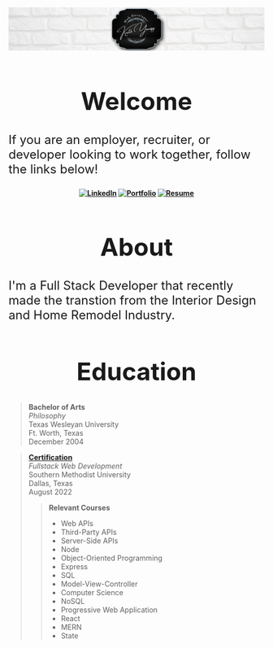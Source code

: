 [![banner](assets/images/indeedbanner.png)](https://www.linkedin.com/in/keith-yanosy/)

<h1 style='font-weight: bold; font-size: 3rem;' align='center'>
Welcome
</h1>

<p style='font-size: 1.5rem'>
If you are an employer, recruiter, or developer looking to work together, follow the links below!
</p>

<div style='font-weight: bold;' align='center'>

[![LinkedIn](https://img.shields.io/badge/%20linkedin-blue?style=for-the-badge&logo=linkedin)](https://www.linkedin.com/in/keith-yanosy)
[![Portfolio](https://img.shields.io/badge/my-portfolio-lightgrey?style=for-the-badge)](https://keithyanosy.vercel.app/)
[![Resume](https://img.shields.io/badge/my-resume-green?style=for-the-badge&logo=React%20Hook%20Form)](https://drive.google.com/file/d/1BRclPQ5q0Y-SMY3bEt1ana2lWFY-pyZV/view?usp=sharing)

</div>

<h1 style='font-weight: bold; font-size: 3rem;' align='center''>
About
</h1>

<p style='font-size: 1.5rem'>
I'm a Full Stack Developer that recently made the transtion from the Interior Design and Home Remodel Industry.
</p>

<h1 style='font-weight: bold; font-size: 3rem;' align='center''>
Education
</h1>

> **Bachelor of Arts**  
> *Philosophy*  
> Texas Wesleyan University  
> Ft. Worth, Texas  
> December 2004

> [**Certification**](https://www.credly.com/badges/37a5c1e8-7031-4e9b-a627-1a9f51067a12/public_url)  
> *Fullstack Web Development*  
> Southern Methodist University  
> Dallas, Texas  
> August 2022
> > **Relevant Courses**
> > - Web APIs
> > - Third-Party APIs
> > - Server-Side APIs
> > - Node
> > - Object-Oriented Programming
> > - Express
> > - SQL
> > - Model-View-Controller
> > - Computer Science
> > - NoSQL
> > - Progressive Web Application
> > - React
> > - MERN
> > - State

<!-- <h1 style='text-align: center;'>
Resume
</h1>

[![resume](assets/images/Resume.png)](https://drive.google.com/file/d/1BRclPQ5q0Y-SMY3bEt1ana2lWFY-pyZV/view?usp=sharing) -->
